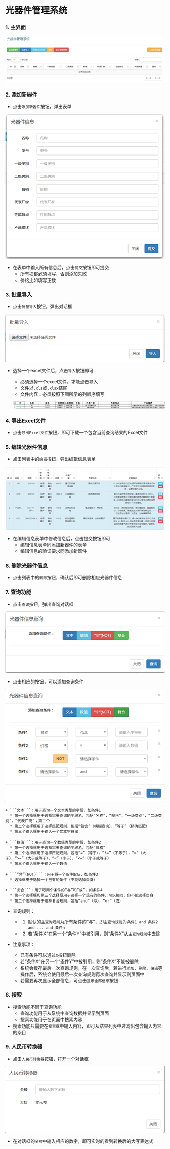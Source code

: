 # 光器件管理系统

### 1. 主界面

![主界面](https://github.com/corkili/od/raw/master/readme/01_index.png)

### 2. 添加新器件

  - 点击```添加新器件```按钮，弹出表单
  
  ![新建表单](https://github.com/corkili/od/raw/master/readme/02_add.png)

  - 在表单中输入所有信息后，点击```提交```按钮即可提交
    + 所有项都必须填写，否则添加失败
    + 价格比如填写正数

### 3. 批量导入

  - 点击```批量导入```按钮，弹出对话框
  
  ![批量导入](https://github.com/corkili/od/raw/master/readme/03_batch.png)

  - 选择一个excel文件后，点击```导入```按钮即可
    + 必须选择一个excel文件，才能点击导入
    + 文件以```.xls```或```.xlsx```结尾
    + 文件内容：必须按照下图所示的列顺序填写

    ![文件内容](https://github.com/corkili/od/raw/master/readme/04_excel.png)

### 4. 导出Excel文件

  - 点击```导出Excel文件```按钮，即可下载一个包含当前查询结果的Excel文件

### 5. 编辑光器件信息

  - 点击列表中的```编辑```按钮，弹出编辑信息表单
  
  ![编辑](https://github.com/corkili/od/raw/master/readme/05_edit.png)

  - 在编辑信息表单中修改信息后，点击提交按钮即可
    + 编辑信息表单同添加新器件的表单
    + 编辑信息的验证要求同添加新器件

### 6. 删除光器件信息

  - 点击列表中的```删除```按钮，确认后即可删除相应光器件信息

### 7. 查询功能

  - 点击```查询```按钮，弹出查询对话框
  
  ![查询](https://github.com/corkili/od/raw/master/readme/06_query_init.png)

  - 点击相应的按钮，可以添加查询条件
  
  ![查询条件](https://github.com/corkili/od/raw/master/readme/07_query_condition.png)

    + ```文本```：用于查询一个文本类型的字段，如条件1
      * 第一个选择框用于选择需要查询的字段名，包括“名称”，“规格”，“一级类别”，“二级类别”，“代表厂商”；第二个
      * 第二个选择框用于选择匹配规则，包括“包含”（模糊查询），“等于”（精确匹配）
      * 第三个输入框用于输入一个文本字符串

    + ```数值```：用于查询一个数值类型的字段，如条件2
      * 第一个选择框用于选择需要查询的字段名，包括“价格”
      * 第二个选择框用于选择匹配规则，包括“=”（等于），“!=”（不等于），“>”（大于），“>=”（大于或等于），“<”（小于），“<=”（小于或等于）
      * 第三个输入框用于输入一个数值

    + ```“非”(NOT)```：用于将一个条件取反，如条件3
      * 选择框用于选择一个已有的条件（不能选择自身）

    + ```复合```：用于取两个条件的“与”和“或”，如条件4
      * 第一个选择框和第三个选择框用于选择一个现有的条件，可以相同，但不能选择自身
      * 第二个选择框用于选择复合规则，包括“and”（与），“or”（或）

  - 查询规则：
    + 1) 默认的```主查询规则```为所有条件的“与”，即```主查询规则```为```条件1 and 条件2 and ... and 条件n```
    + 2) 若“条件X”在另一个“条件Y”中被引用，则“条件X”从```主查询规则```中去除

  - 注意事项：
    + 已有条件可以通过```X```按钮删除
    + 若“条件X”在另一个“条件Y”中被引用，则“条件X”不能被删除
    + 系统会缓存最后一次查询规则，在一次查询后，若进行```添加```、```删除```、```编辑```等操作后，系统会使用最后一次查询规则再次查询并显示到页面中
    + 若需要再次显示全部信息，可点击```显示全部信息```按钮

### 8. 搜索

  - 搜索功能不同于查询功能
    + 查询功能用于从系统中查询数据并显示到页面
    + 搜索功能用于在页面中搜索内容
  - 搜索功能只需要在```搜索框```中输入内容，即可从结果列表中过滤出包含输入内容的条目

### 9. 人民币转换器

  - 点击```人民币转换器```按钮，打开一个对话框
  
  ![人民币转换器](https://github.com/corkili/od/raw/master/readme/08_rmb.png)
  - 在对话框的```金额```中输入相应的数字，即可实时的看到转换后的大写表达式
